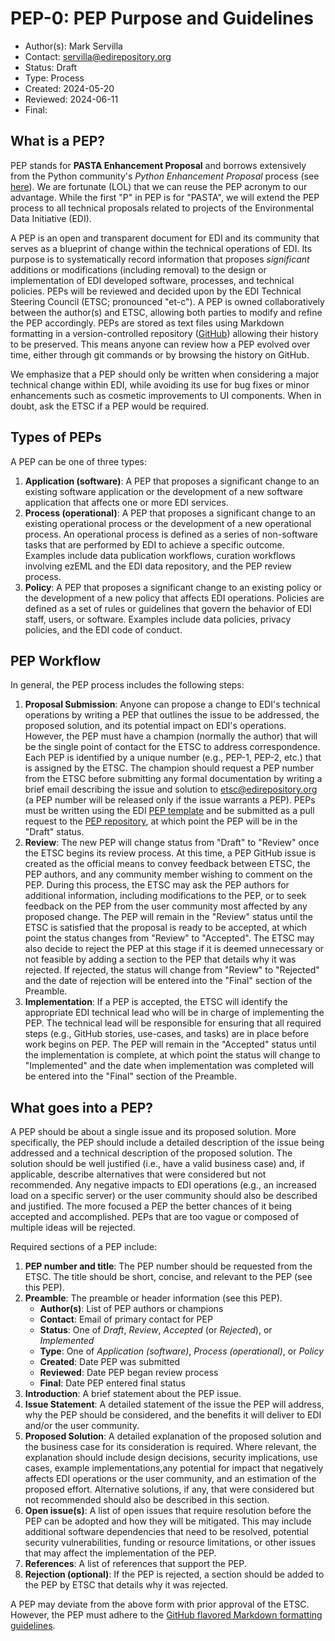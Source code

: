 # PEP-0: PEP Purpose and Guidelines

- Author(s): Mark Servilla
- Contact: servilla@edirepository.org
- Status: Draft
- Type: Process
- Created: 2024-05-20
- Reviewed: 2024-06-11
- Final:

## What is a PEP?

PEP stands for **PASTA Enhancement Proposal** and borrows extensively from the Python community's *Python Enhancement Proposal* process (see [here](https://peps.python.org/pep-0001)). We are fortunate (LOL) that we can reuse the PEP acronym to our advantage. While the first "P" in PEP is for "PASTA", we will extend the PEP process to all technical proposals related to projects of the Environmental Data Initiative (EDI).

A PEP is an open and transparent document for EDI and its community that serves as a blueprint of change within the technical operations of EDI. Its purpose is to systematically record information that proposes *significant* additions or modifications (including removal) to the design or implementation of EDI developed software, processes, and technical policies. PEPs will be reviewed and decided upon by the EDI Technical Steering Council (ETSC; pronounced "et-c"). A PEP is owned collaboratively between the author(s) and ETSC, allowing both parties to modify and refine the PEP accordingly. PEPs are stored as text files using Markdown formatting in a version-controlled repository ([GitHub](https://github.com/PASTAplus/PEP)) allowing their history to be preserved. This means anyone can review how a PEP evolved over time, either through git commands or by browsing the history on GitHub.

We emphasize that a PEP should only be written when considering a major technical change within EDI, while avoiding its use for bug fixes or minor enhancements such as cosmetic improvements to UI components. When in doubt, ask the ETSC if a PEP would be required.

## Types of PEPs

A PEP can be one of three types:

1. **Application (software)**: A PEP that proposes a significant change to an existing software application or the development of a new software application that affects one or more EDI services.
2. **Process (operational)**: A PEP that proposes a significant change to an existing operational process or the development of a new operational process. An operational process is defined as a series of non-software tasks that are performed by EDI to achieve a specific outcome. Examples include data publication workflows, curation workflows involving ezEML and the EDI data repository, and the PEP review process.
3. **Policy**: A PEP that proposes a significant change to an existing policy or the development of a new policy that affects EDI operations. Policies are defined as a set of rules or guidelines that govern the behavior of EDI staff, users, or software. Examples include data policies, privacy policies, and the EDI code of conduct.

## PEP Workflow

In general, the PEP process includes the following steps:

1. **Proposal Submission**: Anyone can propose a change to EDI's technical operations by writing a PEP that outlines the issue to be addressed, the proposed solution, and its potential impact on EDI's operations. However, the PEP must have a champion (normally the author) that will be the single point of contact for the ETSC to address correspondence. Each PEP is identified by a unique number (e.g., PEP-1, PEP-2, etc.) that is assigned by the ETSC. The champion should request a PEP number from the ETSC before submitting any formal documentation by writing a brief email describing the issue and solution to etsc@edirepository.org (a PEP number will be released only if the issue warrants a PEP). PEPs must be written using the EDI [PEP template](https://github.com/PASTAplus/PEP/blob/main/pep-template.md) and be submitted as a pull request to the [PEP repository](https://github.com/PASTAplus/PEP), at which point the PEP will be in the "Draft" status.
2. **Review**: The new PEP will change status from "Draft" to "Review" once the ETSC begins its review process. At this time, a PEP GitHub issue is created as the official means to convey feedback between ETSC, the PEP authors, and any community member wishing to comment on the PEP. During this process, the ETSC may ask the PEP authors for additional information, including modifications to the PEP, or to seek feedback on the PEP from the user community most affected by any proposed change. The PEP will remain in the "Review" status until the ETSC is satisfied that the proposal is ready to be accepted, at which point the status changes from "Review" to "Accepted". The ETSC may also decide to reject the PEP at this stage if it is deemed unnecessary or not feasible by adding a section to the PEP that details why it was rejected. If rejected, the status will change from "Review" to "Rejected" and the date of rejection will be entered into the "Final" section of the Preamble.
3. **Implementation**: If a PEP is accepted, the ETSC will identify the appropriate EDI technical lead who will be in charge of implementing the PEP. The technical lead will be responsible for ensuring that all required steps (e.g., GitHub stories, use-cases, and tasks) are in place before work begins on PEP. The PEP will remain in the "Accepted" status until the implementation is complete, at which point the status will change to "Implemented" and the date when implementation was completed will be entered into the "Final" section of the Preamble.

## What goes into a PEP?

A PEP should be about a single issue and its proposed solution. More specifically, the PEP should include a detailed description of the issue being addressed and a technical description of the proposed solution. The solution should be well justified (i.e., have a valid business case) and, if applicable, describe alternatives that were considered but not recommended. Any negative impacts to EDI operations (e.g., an increased load on a specific server) or the user community should also be described and justified. The more focused a PEP the better chances of it being accepted and accomplished. PEPs that are too vague or composed of multiple ideas will be rejected.

Required sections of a PEP include:

1. **PEP number and title**: The PEP number should be requested from the ETSC. The title should be short, concise, and relevant to the PEP (see this PEP).
2. **Preamble**: The preamble or header information (see this PEP).
    - **Author(s)**: List of PEP authors or champions
    - **Contact**: Email of primary contact for PEP
    - **Status**: One of *Draft*, *Review*, *Accepted* (or *Rejected*), or *Implemented*
    - **Type**: One of *Application (software)*, *Process (operational)*, or *Policy*
    - **Created**: Date PEP was submitted
    - **Reviewed**: Date PEP began review process
    - **Final**: Date PEP entered final status
3. **Introduction**: A brief statement about the PEP issue.
4. **Issue Statement**: A detailed statement of the issue the PEP will address, why the PEP should be considered, and the benefits it will deliver to EDI and/or the user community.
5. **Proposed Solution**: A detailed explanation of the proposed solution and the business case for its consideration is required. Where relevant, the explanation should include design decisions, security implications, use cases, example implementations,any potential for impact that negatively affects EDI operations or the user community, and an estimation of the proposed effort. Alternative solutions, if any, that were considered but not recommended should also be described in this section.
6. **Open issue(s)**: A list of open issues that require resolution before the PEP can be adopted and how they will be mitigated. This may include additional software dependencies that need to be resolved, potential security vulnerabilities, funding or resource limitations, or other issues that may affect the implementation of the PEP.
7. **References**: A list of references that support the PEP.
8. **Rejection (optional)**: If the PEP is rejected, a section should be added to the PEP by ETSC that details why it was rejected.

A PEP may deviate from the above form with prior approval of the ETSC. However, the PEP must adhere to the [GitHub flavored Markdown formatting guidelines](https://github.github.com/gfm/).